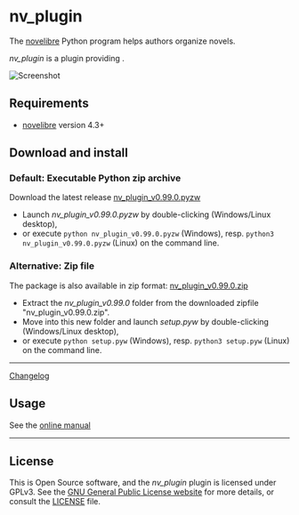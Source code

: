 # nv_plugin

The [novelibre](https://github.com/peter88213/novelibre/) Python program helps authors organize novels.  

*nv_plugin* is a plugin providing . 

![Screenshot](docs/Screenshots/screen01.png)

## Requirements

- [novelibre](https://github.com/peter88213/novelibre/) version 4.3+

## Download and install

### Default: Executable Python zip archive

Download the latest release [nv_plugin_v0.99.0.pyzw](https://github.com/peter88213/nv_plugin/raw/main/dist/nv_plugin_v0.99.0.pyzw)

- Launch *nv_plugin_v0.99.0.pyzw* by double-clicking (Windows/Linux desktop),
- or execute `python nv_plugin_v0.99.0.pyzw` (Windows), resp. `python3 nv_plugin_v0.99.0.pyzw` (Linux) on the command line.

### Alternative: Zip file

The package is also available in zip format: [nv_plugin_v0.99.0.zip](https://github.com/peter88213/nv_plugin/raw/main/dist/nv_plugin_v0.99.0.zip)

- Extract the *nv_plugin_v0.99.0* folder from the downloaded zipfile "nv_plugin_v0.99.0.zip".
- Move into this new folder and launch *setup.pyw* by double-clicking (Windows/Linux desktop), 
- or execute `python setup.pyw` (Windows), resp. `python3 setup.pyw` (Linux) on the command line.

---

[Changelog](docs/changelog.md)

## Usage

See the [online manual](docs/usage.md)

---

## License

This is Open Source software, and the *nv_plugin* plugin is licensed under GPLv3. See the
[GNU General Public License website](https://www.gnu.org/licenses/gpl-3.0.en.html) for more
details, or consult the [LICENSE](https://github.com/peter88213/nv_plugin/blob/main/LICENSE) file.

